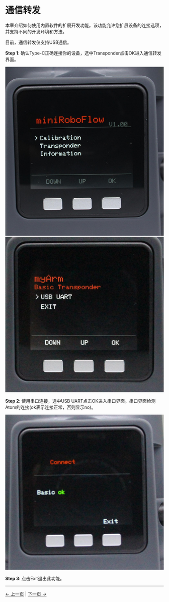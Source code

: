 # 通信转发

本章介绍如何使用内置软件的扩展开发功能。该功能允许您扩展设备的连接选项，并支持不同的开发环境和方法。

目前，通信转发仅支持USB通信。

**Step 1**: 确认Type-C正确连接你的设备，选中Transponder点击OK进入通信转发界面。

![pic](../../../resources/4-FunctionsAndApplications/5-BasicFunctions/5.1-SystemInstructionsForUse/resources/c650/main.jpg)
![pic](../../../resources/4-FunctionsAndApplications/5-BasicFunctions/5.1-SystemInstructionsForUse/resources/c650/transponder.jpg)

**Step 2**: 使用串口连接，选中USB UART点击OK进入串口界面。串口界面检测Atom的连接(ok表示连接正常，否则显示no)。

![pic](../../../resources/4-FunctionsAndApplications/5-BasicFunctions/5.1-SystemInstructionsForUse/resources/c650/uart.jpg)

**Step 3**: 点击Exit退出此功能。

---

[← 上一页](./5.2.2-calibrate.md) | [下一页 →](./5.2.4-information.md)
